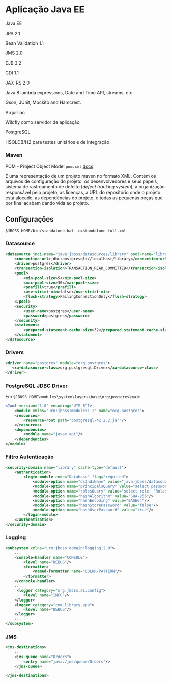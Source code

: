 
# Aplicação Java EE

Java EE

JPA 2.1

Bean Validation 1.1

JMS 2.0

EJB 3.2

CDI 1.1

JAX-RS 2.0

Java 8 lambda expressions, Date and Time API, streams, etc

Gson, JUnit, Mockito and Hamcrest.

Arquillian

Wildfly como servidor de aplicação

PostgreSQL

HSQLDB/H2 para testes unitários e de integração

### Maven
POM - Project Object Model `pom.xml` [docs](https://maven.apache.org/pom.html)

É uma representação de um projeto maven no formato XML. Contém os arquivos de configuração do projeto, 
os desenvolvedores e seus papeis, sistema de rastreamento de defeito (_defect tracking system_), a 
organização responsável pelo projeto, as licenças, a URL do repositório onde o projeto está alocado, as dependências do projeto,
e todas as pequenas peças que por final acabam dando vida ao projeto.


## Configurações

`$JBOSS_HOME/bin/standalone.bat -c=standalone-full.xml`

### Datasource

```xml
<datasource jndi-name="java:jboss/datasources/library" pool-name="library-pool" enabled="true" use-java-context="true">
	<connection-url>jdbc:postgresql://localhost/library</connection-url>
	<driver>postgres</driver>
	<transaction-isolation>TRANSACTION_READ_COMMITTED</transaction-isolation>
	<pool>
		<min-pool-size>5</min-pool-size>
		<max-pool-size>30</max-pool-size>
		<prefill>true</prefill>
		<use-strict-min>false</use-strict-min>
		<flush-strategy>FailingConnectionOnly</flush-strategy>
	</pool>
	<security>
		<user-name>postgres</user-name>
		<password>postgres</password>
	</security>
	<statement>
		<prepared-statement-cache-size>32</prepared-statement-cache-size>
	</statement>
</datasource>
```

### Drivers

```xml
<driver name="postgres" module="org.postgres">
   <xa-datasource-class>org.postgresql.Driver</xa-datasource-class>
</driver>
```

### PostgreSQL JDBC Driver

Em `$JBOSS_HOME\modules\system\layers\base\org\postgres\main`

```xml
<?xml version="1.0" encoding="UTF-8"?>
	<module xmlns="urn:jboss:module:1.1" name="org.postgres">
	<resources>
		<resource-root path="postgresql-42.2.2.jar"/>
	</resources>
	<dependencies>
		<module name="javax.api"/>
	</dependencies>
</module>
```

### Filtro Autenticação
```xml
<security-domain name="library" cache-type="default">
    <authentication>
        <login-module code="Database" flag="required">
            <module-option name="dsJndiName" value="java:jboss/datasources/library"/>
            <module-option name="principalsQuery" value="select password from lib_user where email=?"/>
            <module-option name="rolesQuery" value="select role, 'Roles' from lib_user_role ur inner join lib_user u on u.id = ur.user_id where u.email=?"/>
            <module-option name="hashAlgorithm" value="SHA-256"/>
            <module-option name="hashEncoding" value="BASE64"/>
            <module-option name="hashStorePassword" value="false"/>
            <module-option name="hashUserPassword" value="true"/>
        </login-module>
    </authentication>
</security-domain>
```

### Logging
```xml
<subsystem xmlns="urn:jboss:domain:logging:2.0">
    ...
    <console-handler name="CONSOLE">
        <level name="DEBUG"/>
        <formatter>
            <named-formatter name="COLOR-PATTERN"/>
        </formatter>
    </console-handler>
    ...
     <logger category="org.jboss.as.config">
        <level name="INFO"/>
    </logger>
    <logger category="com.library.app">
        <level name="DEBUG"/>
    </logger>
    ...
</subsystem>
```

### JMS
```xml
<jms-destinations>
    ...
    <jms-queue name="Orders">
        <entry name="java:/jms/queue/Orders"/>
    </jms-queue>
    ...
</jms-destinations>
```